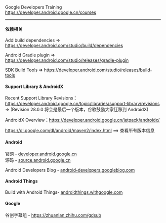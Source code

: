 

Google Developers Training  
https://developer.android.google.cn/courses



---

#### 依赖相关

Add build dependencies => https://developer.android.com/studio/build/dependencies

Android Gradle plugin => https://developer.android.com/studio/releases/gradle-plugin

SDK Build Tools => https://developer.android.com/studio/releases/build-tools

#### Support Library & AndroidX

Recent Support Library Revisions：https://developer.android.google.cn/topic/libraries/support-library/revisions => (Revision 28.0.0 将会是最后一个版本，谷歌鼓励大家迁移到 AndroidX)

AndroidX Overview：https://developer.android.google.cn/jetpack/androidx/

https://dl.google.com/dl/android/maven2/index.html  ==> 查看所有版本信息

#### Android

官网 - [developer.android.google.cn](https://developer.android.google.cn/)  
源码 - [source.android.google.cn](https://source.android.google.cn/)  

Android Developers Blog - [android-developers.googleblog.com](https://android-developers.googleblog.com/)  

#### Android Things

Build with Android Things- [androidthings.withgoogle.com](https://androidthings.withgoogle.com/) 


#### Google

谷创字幕组 - https://zhuanlan.zhihu.com/gdsub